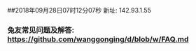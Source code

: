 ##2018年09月28日07时12分07秒 新址: 142.93.1.55
### 兔友常见问题及解答: https://github.com/wanggonging/d/blob/w/FAQ.md
